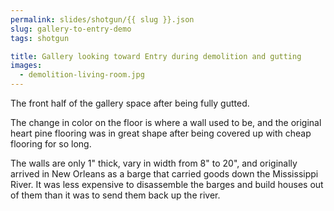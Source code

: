 ```yaml
---
permalink: slides/shotgun/{{ slug }}.json
slug: gallery-to-entry-demo
tags: shotgun

title: Gallery looking toward Entry during demolition and gutting
images:
  - demolition-living-room.jpg
---
```

The front half of the gallery space after being fully gutted.

The change in color on the floor is where a wall used to be, and the original heart pine flooring was in great shape after being covered up with cheap flooring for so long.

The walls are only 1" thick, vary in width from 8" to 20", and originally arrived in New Orleans as a barge that carried goods down the Mississippi River. It was less expensive to disassemble the barges and build houses out of them than it was to send them back up the river.
